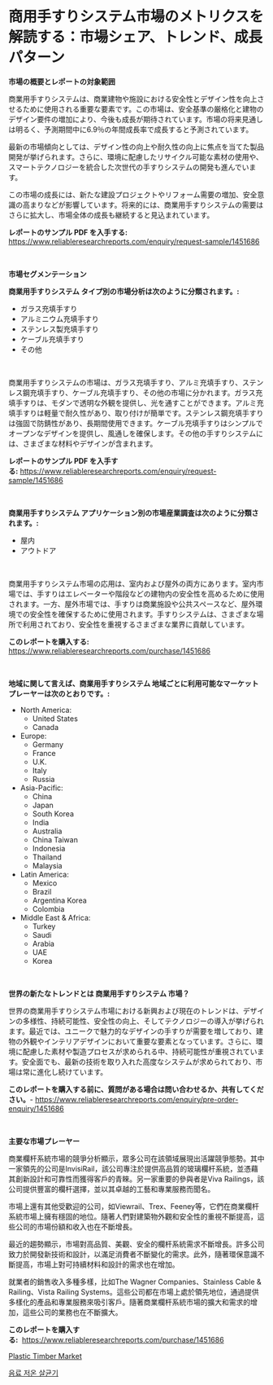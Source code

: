 <p><h1>商用手すりシステム市場のメトリクスを解読する：市場シェア、トレンド、成長パターン</h1></p><p><strong>市場の概要とレポートの対象範囲</strong></p>
<p><p>商業用手すりシステムは、商業建物や施設における安全性とデザイン性を向上させるために使用される重要な要素です。この市場は、安全基準の厳格化と建物のデザイン要件の増加により、今後も成長が期待されています。市場の将来見通しは明るく、予測期間中に6.9％の年間成長率で成長すると予測されています。</p><p>最新の市場傾向としては、デザイン性の向上や耐久性の向上に焦点を当てた製品開発が挙げられます。さらに、環境に配慮したリサイクル可能な素材の使用や、スマートテクノロジーを統合した次世代の手すりシステムの開発も進んでいます。</p><p>この市場の成長には、新たな建設プロジェクトやリフォーム需要の増加、安全意識の高まりなどが影響しています。将来的には、商業用手すりシステムの需要はさらに拡大し、市場全体の成長も継続すると見込まれています。</p></p>
<p><strong>レポートのサンプル PDF を入手する:</strong> <a href="https://www.reliableresearchreports.com/enquiry/request-sample/1451686">https://www.reliableresearchreports.com/enquiry/request-sample/1451686</a></p>
<p>&nbsp;</p>
<p><strong>市場セグメンテーション</strong></p>
<p><strong>商業用手すりシステム タイプ別の市場分析は次のように分類されます。:</strong></p>
<p><ul><li>ガラス充填手すり</li><li>アルミニウム充填手すり</li><li>ステンレス製充填手すり</li><li>ケーブル充填手すり</li><li>その他</li></ul></p>
<p>&nbsp;</p>
<p><p>商業用手すりシステムの市場は、ガラス充填手すり、アルミ充填手すり、ステンレス鋼充填手すり、ケーブル充填手すり、その他の市場に分かれます。ガラス充填手すりは、モダンで透明な外観を提供し、光を通すことができます。アルミ充填手すりは軽量で耐久性があり、取り付けが簡単です。ステンレス鋼充填手すりは強固で防錆性があり、長期間使用できます。ケーブル充填手すりはシンプルでオープンなデザインを提供し、風通しを確保します。その他の手すりシステムには、さまざまな材料やデザインが含まれます。</p></p>
<p><strong>レポートのサンプル PDF を入手する:</strong>&nbsp;<a href="https://www.reliableresearchreports.com/enquiry/request-sample/1451686">https://www.reliableresearchreports.com/enquiry/request-sample/1451686</a></p>
<p>&nbsp;</p>
<p><strong> 商業用手すりシステム アプリケーション別の市場産業調査は次のように分類されます。:</strong></p>
<p><ul><li>屋内</li><li>アウトドア</li></ul></p>
<p>&nbsp;</p>
<p><p>商業用手すりシステム市場の応用は、室内および屋外の両方にあります。室内市場では、手すりはエレベーターや階段などの建物内の安全性を高めるために使用されます。一方、屋外市場では、手すりは商業施設や公共スペースなど、屋外環境での安全性を確保するために使用されます。手すりシステムは、さまざまな場所で利用されており、安全性を重視するさまざまな業界に貢献しています。</p></p>
<p><strong>このレポートを購入する:</strong>&nbsp; <a href="https://www.reliableresearchreports.com/purchase/1451686">https://www.reliableresearchreports.com/purchase/1451686</a></p>
<p>&nbsp;</p>
<p><strong>地域に関して言えば、商業用手すりシステム 地域ごとに利用可能なマーケットプレーヤーは次のとおりです。:</strong></p>
<p><ul>
    <li>
        North America:
        <ul>
            <li>United States</li>
            <li>Canada</li>
        </ul>
    </li>
    <li>
        Europe:
        <ul>
            <li>Germany</li>
            <li>France</li>
            <li>U.K.</li>
            <li>Italy</li>
            <li>Russia</li>
        </ul>
    </li>
    <li>
        Asia-Pacific:
        <ul>
            <li>China</li>
            <li>Japan</li>
            <li>South Korea</li>
            <li>India</li>
            <li>Australia</li>
            <li>China Taiwan</li>
            <li>Indonesia</li>
            <li>Thailand</li>
            <li>Malaysia</li>
        </ul>
    </li>
    <li>
        Latin America:
        <ul>
            <li>Mexico</li>
            <li>Brazil</li>
            <li>Argentina Korea</li>
            <li>Colombia</li>
        </ul>
    </li>
    <li>
        Middle East & Africa:
        <ul>
            <li>Turkey</li>
            <li>Saudi</li>
            <li>Arabia</li>
            <li>UAE</li>
            <li>Korea</li>
        </ul>
    </li>
    </ul></p>
<p>&nbsp;</p>
<p><strong>世界の新たなトレンドとは 商業用手すりシステム 市場？</strong></p>
<p><p>世界の商業用手すりシステム市場における新興および現在のトレンドは、デザインの多様性、持続可能性、安全性の向上、そしてテクノロジーの導入が挙げられます。最近では、ユニークで魅力的なデザインの手すりが需要を増しており、建物の外観やインテリアデザインにおいて重要な要素となっています。さらに、環境に配慮した素材や製造プロセスが求められる中、持続可能性が重視されています。安全面でも、最新の技術を取り入れた高度なシステムが求められており、市場は常に進化し続けています。</p></p>
<p><strong>このレポートを購入する前に、質問がある場合は問い合わせるか、共有してください。</strong>- <a href="https://www.reliableresearchreports.com/enquiry/pre-order-enquiry/1451686">https://www.reliableresearchreports.com/enquiry/pre-order-enquiry/1451686</a></p>
<p>&nbsp;</p>
<p><strong>主要な市場プレーヤー</strong></p>
<p><p>商業欄杆系統市場的競爭分析顯示，眾多公司在該領域展現出活躍競爭態勢。其中一家領先的公司是InvisiRail，該公司專注於提供高品質的玻璃欄杆系統，並憑藉其創新設計和可靠性而獲得客戶的青睞。另一家重要的參與者是Viva Railings，該公司提供豐富的欄杆選擇，並以其卓越的工藝和專業服務而聞名。</p><p>市場上還有其他受歡迎的公司，如Viewrail、Trex、Feeney等，它們在商業欄杆系統市場上擁有穩固的地位。隨著人們對建築物外觀和安全性的重視不斷提高，這些公司的市場份額和收入也在不斷增長。</p><p>最近的趨勢顯示，市場對高品質、美觀、安全的欄杆系統需求不斷增長。許多公司致力於開發新技術和設計，以滿足消費者不斷變化的需求。此外，隨著環保意識不斷提高，市場上對可持續材料和設計的需求也在增加。</p><p>就業者的銷售收入多種多樣，比如The Wagner Companies、Stainless Cable & Railing、Vista Railing Systems。這些公司都在市場上處於領先地位，通過提供多樣化的產品和專業服務來吸引客戶。隨著商業欄杆系統市場的擴大和需求的增加，這些公司的業務也在不斷擴大。</p></p>
<p><strong>このレポートを購入する:</strong>&nbsp;&nbsp;<a href="https://www.reliableresearchreports.com/purchase/1451686">https://www.reliableresearchreports.com/purchase/1451686</a></p>
<p><p><a href="https://picayune-night-cbd.notion.site/Plastic-Timber-Market-Furnish-Information-about-Market-Size-Market-Share-Market-Dynamics-and-Proj-72980b20f688453e8c14f05d240c3b7e">Plastic Timber Market</a></p><p><a href="https://github.com/CorEmtymerich56566/Market-Research-Report-List-1/blob/main/662176411378.md">음료 저온 살균기</a></p></p>